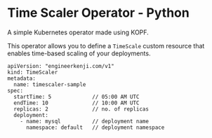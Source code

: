 # Time Scaler Operator - Python

A simple Kubernetes operator made using KOPF.

This operator allows you to define a `TimeScale` custom resource that enables time-based scaling of your deployments.
```
apiVersion: "engineerkenji.com/v1"
kind: TimeScaler
metadata:
  name: timescaler-sample
spec:
  startTime: 5             // 05:00 AM UTC
  endTime: 10              // 10:00 AM UTC
  replicas: 2              // no. of replicas
  deployment:
    - name: mysql          // deployment name
      namespace: default   // deployment namespace
```